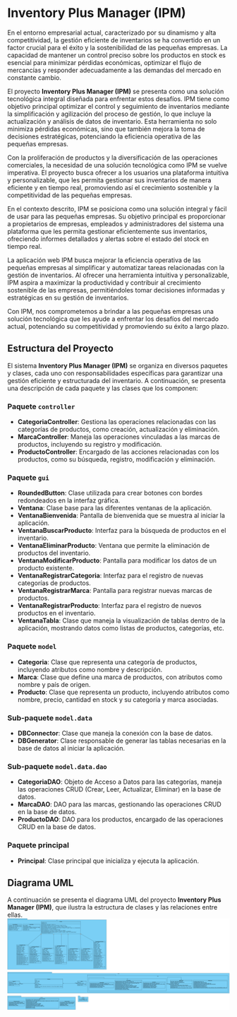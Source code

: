 # Inventory Plus Manager (IPM)

En el entorno empresarial actual, caracterizado por su dinamismo y alta competitividad, la gestión eficiente de inventarios se ha convertido en un factor crucial para el éxito y la sostenibilidad de las pequeñas empresas. La capacidad de mantener un control preciso sobre los productos en stock es esencial para minimizar pérdidas económicas, optimizar el flujo de mercancías y responder adecuadamente a las demandas del mercado en constante cambio.

El proyecto **Inventory Plus Manager (IPM)** se presenta como una solución tecnológica integral diseñada para enfrentar estos desafíos. IPM tiene como objetivo principal optimizar el control y seguimiento de inventarios mediante la simplificación y agilización del proceso de gestión, lo que incluye la actualización y análisis de datos de inventario. Esta herramienta no solo minimiza pérdidas económicas, sino que también mejora la toma de decisiones estratégicas, potenciando la eficiencia operativa de las pequeñas empresas.

Con la proliferación de productos y la diversificación de las operaciones comerciales, la necesidad de una solución tecnológica como IPM se vuelve imperativa. El proyecto busca ofrecer a los usuarios una plataforma intuitiva y personalizable, que les permita gestionar sus inventarios de manera eficiente y en tiempo real, promoviendo así el crecimiento sostenible y la competitividad de las pequeñas empresas.

En el contexto descrito, IPM se posiciona como una solución integral y fácil de usar para las pequeñas empresas. Su objetivo principal es proporcionar a propietarios de empresas, empleados y administradores del sistema una plataforma que les permita gestionar eficientemente sus inventarios, ofreciendo informes detallados y alertas sobre el estado del stock en tiempo real.

La aplicación web IPM busca mejorar la eficiencia operativa de las pequeñas empresas al simplificar y automatizar tareas relacionadas con la gestión de inventarios. Al ofrecer una herramienta intuitiva y personalizable, IPM aspira a maximizar la productividad y contribuir al crecimiento sostenible de las empresas, permitiéndoles tomar decisiones informadas y estratégicas en su gestión de inventarios.

Con IPM, nos comprometemos a brindar a las pequeñas empresas una solución tecnológica que les ayude a enfrentar los desafíos del mercado actual, potenciando su competitividad y promoviendo su éxito a largo plazo.

## Estructura del Proyecto

El sistema **Inventory Plus Manager (IPM)** se organiza en diversos paquetes y clases, cada uno con responsabilidades específicas para garantizar una gestión eficiente y estructurada del inventario. A continuación, se presenta una descripción de cada paquete y las clases que los componen:

### Paquete `controller`

- **CategoriaController**: Gestiona las operaciones relacionadas con las categorías de productos, como creación, actualización y eliminación.
- **MarcaController**: Maneja las operaciones vinculadas a las marcas de productos, incluyendo su registro y modificación.
- **ProductoController**: Encargado de las acciones relacionadas con los productos, como su búsqueda, registro, modificación y eliminación.

### Paquete `gui`

- **RoundedButton**: Clase utilizada para crear botones con bordes redondeados en la interfaz gráfica.
- **Ventana**: Clase base para las diferentes ventanas de la aplicación.
- **VentanaBienvenida**: Pantalla de bienvenida que se muestra al iniciar la aplicación.
- **VentanaBuscarProducto**: Interfaz para la búsqueda de productos en el inventario.
- **VentanaEliminarProducto**: Ventana que permite la eliminación de productos del inventario.
- **VentanaModificarProducto**: Pantalla para modificar los datos de un producto existente.
- **VentanaRegistrarCategoria**: Interfaz para el registro de nuevas categorías de productos.
- **VentanaRegistrarMarca**: Pantalla para registrar nuevas marcas de productos.
- **VentanaRegistrarProducto**: Interfaz para el registro de nuevos productos en el inventario.
- **VentanaTabla**: Clase que maneja la visualización de tablas dentro de la aplicación, mostrando datos como listas de productos, categorías, etc.

### Paquete `model`

- **Categoria**: Clase que representa una categoría de productos, incluyendo atributos como nombre y descripción.
- **Marca**: Clase que define una marca de productos, con atributos como nombre y país de origen.
- **Producto**: Clase que representa un producto, incluyendo atributos como nombre, precio, cantidad en stock y su categoría y marca asociadas.

### Sub-paquete `model.data`

- **DBConnector**: Clase que maneja la conexión con la base de datos.
- **DBGenerator**: Clase responsable de generar las tablas necesarias en la base de datos al iniciar la aplicación.

### Sub-paquete `model.data.dao`

- **CategoriaDAO**: Objeto de Acceso a Datos para las categorías, maneja las operaciones CRUD (Crear, Leer, Actualizar, Eliminar) en la base de datos.
- **MarcaDAO**: DAO para las marcas, gestionando las operaciones CRUD en la base de datos.
- **ProductoDAO**: DAO para los productos, encargado de las operaciones CRUD en la base de datos.

### Paquete principal

- **Principal**: Clase principal que inicializa y ejecuta la aplicación.
## Diagrama UML

A continuación se presenta el diagrama UML del proyecto **Inventory Plus Manager (IPM)**, que ilustra la estructura de clases y las relaciones entre ellas.
![uml.png](uml.png)
